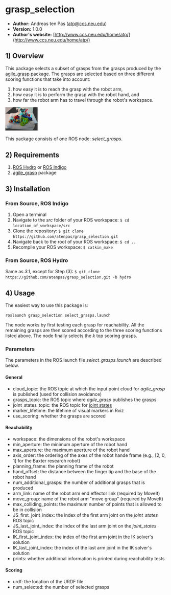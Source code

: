 # grasp_selection

* **Author:** Andreas ten Pas (atp@ccs.neu.edu)
* **Version:** 1.0.0
* **Author's website:** [http://www.ccs.neu.edu/home/atp/](http://www.ccs.neu.edu/home/atp/)


## 1) Overview
This package selects a subset of grasps from the grasps produced by the 
[agile_grasp](http://wiki.ros.org/agile_grasp) package. The grasps are selected based on three different scoring 
functions that take into account:

1. how easy it is to reach the grasp with the robot arm,
2. how easy it is to perform the grasp with the robot hand, and
3. how far the robot arm has to travel through the robot's workspace.

<a href="./readme/rviz1.png"><img src="./readme/rviz1.png" alt="Selected grasps visualized in Rviz" 
	title="Selected grasps visualized in Rviz" width="20%" height="20%" /></a>
	
This package consists of one ROS node: *select_grasps*.


## 2) Requirements
1. [ROS Hydro](http://wiki.ros.org/hydro) or [ROS Indigo](http://wiki.ros.org/indigo)
2. [agile_grasp](http://wiki.ros.org/agile_grasp) package


## 3) Installation

### From Source, ROS Indigo
1. Open a terminal
2. Navigate to the *src* folder of your ROS workspace: `$ cd location_of_workspace/src`
2. Clone the repository: `$ git clone https://github.com/atenpas/grasp_selection.git`
3. Navigate back to the root of your ROS workspace: `$ cd ..`
4. Recompile your ROS workspace: `$ catkin_make`

### From Source, ROS Hydro
Same as *3.1*, except for Step (3): `$ git clone https://github.com/atenpas/grasp_selection.git -b hydro`


## 4) Usage
The easiest way to use this package is:

```
roslaunch grasp_selection select_grasps.launch
```

The node works by first testing each grasp for reachability. All the remaining grasps are then scored according to the 
three scoring functions listed above. The node finally selects the *k* top scoring grasps.


### Parameters

The parameters in the ROS launch file *select_grasps.launch* are described below.

#### General

* cloud_topic: the ROS topic at which the input point cloud for *agile_grasp* is published (used for collision avoidance)
* grasps_topic: the ROS topic where *agile_grasp* publishes the grasps
* joint_states_topic: the ROS topic for [joint states](http://wiki.ros.org/joint_state_publisher)
* marker_lifetime: the lifetime of visual markers in Rviz
* use_scoring: whether the grasps are scored

#### Reachability

* workspace: the dimensions of the robot's workspace
* min_aperture: the minimum aperture of the robot hand
* max_aperture: the maximum aperture of the robot hand
* axis_order: the ordering of the axes of the robot hande frame (e.g., [2, 0, 1] for the Baxter research robot)
* planning_frame: the planning frame of the robot
* hand_offset: the distance between the finger tip and the base of the robot hand
* num_additional_grasps: the number of additional grasps that is produced
* arm_link: name of the robot arm end effector link (required by MoveIt)
* move_group: name of the robot arm "move group" (required by MoveIt)
* max_colliding_points: the maximum number of points that is allowed to be in collision
* JS_first_joint_index: the index of the first arm joint on the *joint_states* ROS topic
* JS_last_joint_index: the index of the last arm joint on the *joint_states* ROS topic
* IK_first_joint_index: the index of the first arm joint in the IK solver's solution 
* IK_last_joint_index: the index of the last arm joint in the IK solver's solution
* prints: whether additional information is printed during reachability tests

#### Scoring

* urdf: the location of the URDF file
* num_selected: the number of selected grasps
